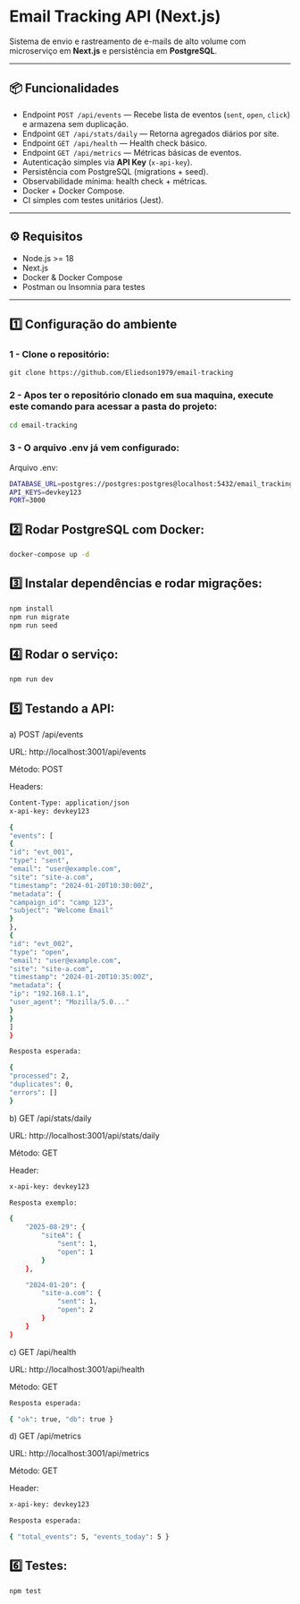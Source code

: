 # Email Tracking API (Next.js)

Sistema de envio e rastreamento de e-mails de alto volume com microserviço em **Next.js** e persistência em **PostgreSQL**.

---

## 📦 Funcionalidades

- Endpoint `POST /api/events` — Recebe lista de eventos (`sent`, `open`, `click`) e armazena sem duplicação.
- Endpoint `GET /api/stats/daily` — Retorna agregados diários por site.
- Endpoint `GET /api/health` — Health check básico.
- Endpoint `GET /api/metrics` — Métricas básicas de eventos.
- Autenticação simples via **API Key** (`x-api-key`).
- Persistência com PostgreSQL (migrations + seed).
- Observabilidade mínima: health check + métricas.
- Docker + Docker Compose.
- CI simples com testes unitários (Jest).

---

## ⚙️ Requisitos

- Node.js >= 18
- Next.js
- Docker & Docker Compose
- Postman ou Insomnia para testes

---

## 1️⃣ Configuração do ambiente

### 1 - Clone o repositório:

```
git clone https://github.com/Eliedson1979/email-tracking
```

### 2 - Apos ter o repositório clonado em sua maquina, execute este comando para acessar a pasta do projeto:

```sh
cd email-tracking
```

### 3 - O arquivo .env já vem configurado:

 Arquivo .env:

```sh
DATABASE_URL=postgres://postgres:postgres@localhost:5432/email_tracking
API_KEYS=devkey123
PORT=3000
```

## 2️⃣ Rodar PostgreSQL com Docker:

```sh
docker-compose up -d
```

## 3️⃣ Instalar dependências e rodar migrações:

```sh
npm install
npm run migrate
npm run seed
```

## 4️⃣ Rodar o serviço:

```sh
npm run dev
```

 

## 5️⃣ Testando a API:
a) POST /api/events

URL: http://localhost:3001/api/events

Método: POST

Headers:

```sh
Content-Type: application/json
x-api-key: devkey123
```

```sh
{
"events": [
{
"id": "evt_001",
"type": "sent",
"email": "user@example.com",
"site": "site-a.com",
"timestamp": "2024-01-20T10:30:00Z",
"metadata": {
"campaign_id": "camp_123",
"subject": "Welcome Email"
}
},
{
"id": "evt_002",
"type": "open",
"email": "user@example.com",
"site": "site-a.com",
"timestamp": "2024-01-20T10:35:00Z",
"metadata": {
"ip": "192.168.1.1",
"user_agent": "Mozilla/5.0..."
}
}
]
}
```

```sh
Resposta esperada:

{
"processed": 2,
"duplicates": 0,
"errors": []
}
```

b) GET /api/stats/daily

URL: http://localhost:3001/api/stats/daily

Método: GET

Header:

```sh
x-api-key: devkey123
```

```sh
Resposta exemplo:

{
	"2025-08-29": {
		"siteA": {
			"sent": 1,
			"open": 1
		}
	},

	"2024-01-20": {
		"site-a.com": {
			"sent": 1,
			"open": 2
		}
	}
}
```

c) GET /api/health

URL: http://localhost:3001/api/health

Método: GET

```sh
Resposta esperada:

{ "ok": true, "db": true }
```

d) GET /api/metrics

URL: http://localhost:3001/api/metrics

Método: GET

Header:

```sh
x-api-key: devkey123

Resposta esperada:

{ "total_events": 5, "events_today": 5 }
```

## 6️⃣ Testes:

```sh
npm test
```

